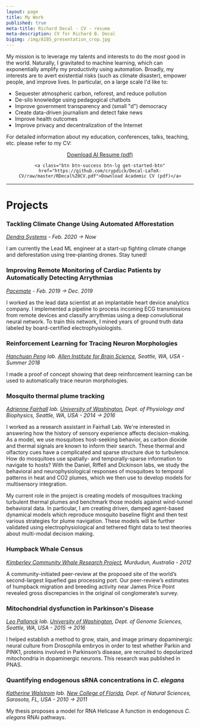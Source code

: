 ```yaml
---
layout: page
title: My Work
published: true
meta-title: Richard Decal - CV - resume
meta-description: CV for Richard B. Decal
bigimg: /img/AIBS_presentation_crop.jpg
---
```


My mission is to leverage my talents and interests to do the _most_ good in the world. Naturally, I gravitated to machine learning, which can exponentially amplify my productivity using automation. Broadly, my interests are to avert existential risks (such as climate disaster), empower people, and improve lives. In particular, on a large scale I'd like to:

- Sequester atmospheric carbon, reforest, and reduce pollution
- De-silo knowledge using pedagogical chatbots
- Improve government transparency and (small "d") democracy
- Create data-driven journalism and detect fake news
- Improve health outcomes
- Improve privacy and decentralization of the Internet

For detailed information about my education, conferences, talks, teaching, etc. please refer to my CV:
<center>
<div class="get-started-wrap">
  <a class="btn btn-success btn-lg get-started-btn" href="https://github.com/crypdick/Decal-LaTeX-CV/blob/master/Richard-Decal-resume.pdf">Download AI Resume (pdf)</a>
  
    <a class="btn btn-success btn-lg get-started-btn" href="https://github.com/crypdick/Decal-LaTeX-CV/raw/master/RDecal%20CV.pdf">Download Academic CV (pdf)</a>

</div>
</center>

---

# Projects

### Tackling Climate Change Using Automated Afforestation
_[Dendra Systems](www.dendra.io) - Feb. 2020 → Now_

I am currently the Lead ML engineer at a start-up fighting climate change and deforestation using tree-planting drones. Stay tuned!

### Improving Remote Monitoring of Cardiac Patients by Automatically Detecting Arrythmias
_[Pacemate](www.pacemate.com) - Feb. 2019 → Dec. 2019_

I worked as the lead data scientist at an implantable heart device analytics company. I implemented a pipeline to process incoming ECG transmissions from remote devices and classify arrythmias using a deep convolutional neural network. To train this network, I mined years of ground truth data labeled by board-certified electrophysiologists. 

### Reinforcement Learning for Tracing Neuron Morphologies
_[Hanchuan Peng](https://www.alleninstitute.org/what-we-do/brain-science/research/products-tools/vaa3d/) lab. [Allen Institute for Brain Science](https://www.alleninstitute.org/what-we-do/brain-science/), Seattle, WA, USA - Summer 2018_

I made a proof of concept showing that deep reinforcement learning can be used to automatically trace neuron morphologies.

### Mosquito thermal plume tracking
_[Adrienne Fairhall](www.fairhalllab.com) lab. [University of Washington](uw.edu), Dept. of Physiology and Biophysics, Seattle, WA, USA - 2014 → 2016_

I worked as a research assistant in Fairhall Lab. We're interested in answering how the history of sensory experience affects decision-making. As a model, we use mosquitoes host-seeking behavior, as carbon dioxide and thermal signals are known to inform their search. These thermal and olfactory cues have a complicated and sparse structure due to turbulence. How do mosquitoes use spatially- and temporally-sparse information to navigate to hosts? With the Daniel, Riffell and Dickinson labs, we study the behavioral and neurophysiological responses of mosquitoes to temporal patterns in heat and CO2 plumes, which we then use to develop models for multisensory integration.

My current role in the project is creating models of mosquitoes tracking turbulent thermal plumes and benchmark those models against wind-tunnel behavioral data. In particular, I am creating driven, damped agent-based dynamical models which reproduce mosquito baseline flight and then test various strategies for plume navigation. These models will be further validated using electrophysiological and tethered flight data to test theories about multi-modal decision making.


### Humpback Whale Census
_[Kimberley Community Whale Research Project](https://kimberleycommunitywhaleresearch.wordpress.com/), Murdudun, Australia - 2012_

A community-initiated peer-review at the proposed site of the world’s second-largest liquefied gas processing port. Our peer-review’s estimates of humpback migration and breeding activity near James Price Point revealed gross discrepancies in the original oil conglomerate’s survey.

### Mitochondrial dysfunction in Parkinson's Disease
_[Leo Pallanck](http://www.gs.washington.edu/faculty/pallanck.htm) lab. [University of Washington](uw.edu), Dept. of Genome Sciences, Seattle, WA, USA - 2015 → 2016_

I helped establish a method to grow, stain, and image primary dopaminergic neural culture from Drosophila embryos in order to test whether Parkin and PINK1, proteins involved in Parkinson’s disease, are recruited to depolarized mitochondria in dopaminergic neurons. This research was published in PNAS.

### Quantifying endogenous sRNA concentrations in _C. elegans_
_[Katherine Walstrom](https://www.ncf.edu/directory/listing/katherine-walstrom/) lab. [New College of Florida](ncf.edu), Dept. of Natural Sciences, Sarasota, FL, USA - 2010 → 2011_

My thesis proposes a model for RNA Helicase A function in endogenous _C. elegans_ RNAi pathways.

